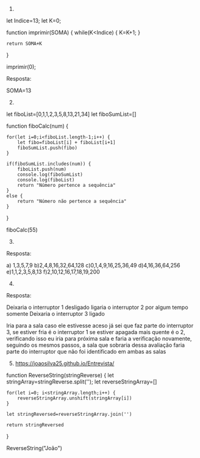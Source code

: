 1)

let Indice=13;
let K=0;

function imprimir(SOMA) {
    while(K<Indice) {
        K=K+1;
    }

    return SOMA+K
}


imprimir(0);

Resposta:

SOMA=13




2)

let fiboList=[0,1,1,2,3,5,8,13,21,34]
let fiboSumList=[]

function fiboCalc(num) {

    for(let i=0;i<fiboList.length-1;i++) {
        let fibo=fiboList[i] + fiboList[i+1]
        fiboSumList.push(fibo)
    }

    if(fiboSumList.includes(num)) {
        fiboList.push(num)
        console.log(fiboSumList)
        console.log(fiboList)
        return "Número pertence a sequência"
    }
    else {
        return "Número não pertence a sequência"
    }

}

fiboCalc(55)





3)

Resposta:

a) 1,3,5,7,9
b)2,4,8,16,32,64,128
c)0,1,4,9,16,25,36,49
d)4,16,36,64,256
e)1,1,2,3,5,8,13
f)2,10,12,16,17,18,19,200



4)

Resposta:

Deixaria o interruptor 1 desligado
ligaria o interruptor 2 por algum tempo somente
Deixaria o interruptor 3 ligado

Iria para a sala caso ele estivesse aceso já sei que faz parte do interruptor 3,
se estiver fria é o interruptor 1 se estiver apagada mais quente é o 2,
verificando isso eu iria para próxima sala e faria a verificação novamente, seguindo os mesmos passos, a sala que sobraria dessa avaliação faria parte do interruptor que não foi identificado em ambas as salas







5) https://joaosilva25.github.io/Entrevista/

function ReverseString(stringReverse) {
    let stringArray=stringReverse.split('');
    let reverseStringArray=[]

    for(let i=0; i<stringArray.length;i++) {
        reverseStringArray.unshift(stringArray[i])
    }

    let stringReversed=reverseStringArray.join('')

    return stringReversed
}

ReverseString("João")


